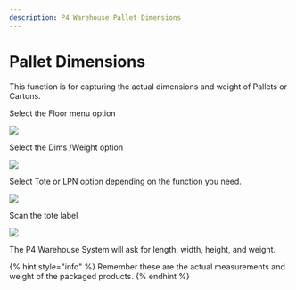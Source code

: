```yaml
---
description: P4 Warehouse Pallet Dimensions
---
```


# Pallet Dimensions



This function is for capturing the actual dimensions and weight of Pallets or Cartons.

Select the Floor menu option

![](<../.gitbook/assets/image (69).png>)



Select the Dims /Weight option

![](<../.gitbook/assets/image (106).png>)

Select Tote or LPN option depending on the function you need.

![](<../.gitbook/assets/image (58).png>)

Scan the tote label

![](<../.gitbook/assets/image (173).png>)

The P4 Warehouse System will ask for length, width, height, and weight.

{% hint style="info" %}
Remember these are the actual measurements and weight of the packaged products.
{% endhint %}
